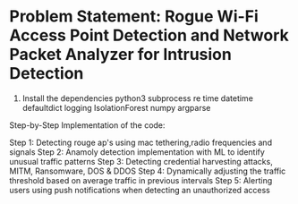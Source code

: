# Problem Statement: Rogue Wi-Fi Access Point Detection and Network Packet Analyzer for Intrusion Detection

1. Install the dependencies
   python3
   subprocess
   re
   time
   datetime
   defaultdict
   logging
   IsolationForest
   numpy
   argparse

Step-by-Step Implementation of the code:

Step 1: Detecting rouge ap's using mac tethering,radio frequencies and signals
Step 2: Anamoly detection implementation with ML to identify unusual traffic patterns
Step 3: Detecting credential harvesting attacks, MITM, Ransomware, DOS & DDOS
Step 4: Dynamically adjusting the traffic threshold based on average traffic in previous intervals
Step 5: Alerting users using push notifications when detecting an unauthorized access
